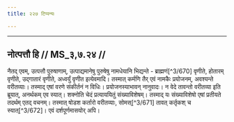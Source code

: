 ```yaml
---
title: २२७ टिप्पन्यः

---
```


[^3/669]: E2: 4,567; E4: 4,878; E6: 1,268

____________________________________________


## नोत्पत्तौ हि // MS_३,७.२४ //

नैतद् एवम्, उत्पत्तौ पुरुषाणाम्, उत्पाद्यमानेषु पुरुषेषु नामधेयानि भिद्यन्ते - ब्राह्मणं[^3/670] वृणीते, होतारम् वृणीते, उद्गातारं वृणीते, अध्वर्युं वृणीत इत्येवमादि। तस्मात् कर्मणि तैर् एवं नामकैः प्रयोजनम्, अवश्यन्ते वरीतव्याः। तस्माद् एषां वरणे संकीर्तनं न विधिः। प्रयोजनस्याभावन् नानुवादः। न वेदे तावन्तो वरीतव्या इति ब्रूयात्, अनर्थकम् एव स्यात्। शक्नोति चेदं प्रत्याययितुं संख्याविशेषम्। तस्माद् यः संख्याविशेषो एषां प्रतीयते तदर्थम् एतद् वचनम्। तस्मात् षोडश कर्तारो वरीतव्याः, सोमस्[^3/671] तावत् कर्तृकश् च स्यात्[^3/672]। एवं दर्शपूर्णमासयोर् अपि।
